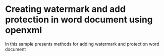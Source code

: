 # Creating watermark and add protection in word document using openxml

In this sample presents methods for adding watermark and protection word document
